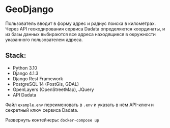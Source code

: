 # GeoDjango

Пользователь вводит в форму адрес и радиус поиска в километрах. Через API геокодирования сервиса Dadata определяются координаты, и из базы данных выбираются все адреса находящиеся в окружности указанного пользователем адреса.

## Stack:
- Python 3.10
- Django 4.1.3
- Django Rest Framework
- PostgreSQL 14 (PostGis, GDAL)
- OpenLayers (OpenStreetMap), JQuery
- API Dadata


Файл `example.env` переименовать в `.env` и указать в нём API-ключ и секретный ключ сервиса Dadata.

Развернуть контейнеры: `docker-compose up`
